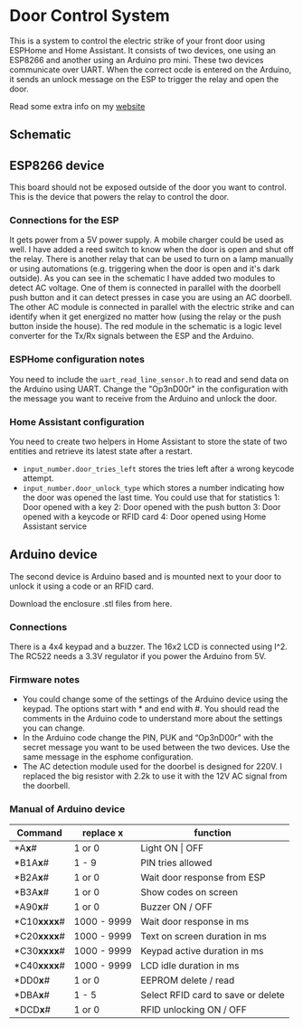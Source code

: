 # Door Control System

This is a system to control the electric strike of your front door using ESPHome and Home Assistant.
It consists of two devices, one using an ESP8266 and another using an Arduino pro mini. These two devices communicate over UART. When the correct ocde is entered on the Arduino, it sends an unlock message on the ESP to trigger the relay and open the door.

Read some extra info on my [website](https://hackermagnet.com/door-control-system-with-esphome-and-home-assistant/)

## Schematic

## ESP8266 device

This board should not be exposed outside of the door you want to control. This is the device that powers the relay to control the door.

### Connections for the ESP

It gets power from a 5V power supply. A mobile charger could be used as well.
I have added a reed switch to know when the door is open and shut off the relay.
There is another relay that can be used to turn on a lamp manually or using automations (e.g. triggering when the door is open and it's dark outside).
As you can see in the schematic I have added two modules to detect AC voltage. One of them is connected in parallel with the doorbell push button and it can detect presses in case you are using an AC doorbell.
The other AC module is connected in parallel with the electric strike and can identify when it get energized no matter how (using the relay or the push button inside the house).
The red module in the schematic is a logic level converter for the Tx/Rx signals between the ESP and the Arduino.

### ESPHome configuration notes

You need to include the `uart_read_line_sensor.h` to read and send data on the Arduino using UART.
Change the "Op3nD00r" in the configuration with the message you want to receive from the Arduino and unlock the door.

### Home Assistant configuration

You need to create two helpers in Home Assistant to store the state of two entities and retrieve its latest state after a restart.
- `input_number.door_tries_left` stores the tries left after a  wrong keycode attempt.
- `input_number.door_unlock_type` which stores a number indicating how the door was opened the last time. You could use that for statistics
1: Door opened with a key
2: Door opened with the push button
3: Door opened with a keycode or RFID card
4: Door opened using Home Assistant service


## Arduino device

The second device is Arduino based and is mounted next to your door to unlock it using a code or an RFID card.

Download the enclosure .stl files from here.

### Connections

There is a 4x4 keypad and a buzzer.
The 16x2 LCD is connected using I^2.
The RC522 needs a 3.3V regulator if you power the Arduino from 5V.

### Firmware notes

- You could change some of the settings of the Arduino device using the keypad. The options start with * and end with #. You should read the comments in the Arduino code to understand more about the settings you can change.
- In the Arduino code change the PIN, PUK and “Op3nD00r” with the secret message you want to be used between the two devices. Use the same message in the esphome configuration.
- The AC detection module used for the doorbel is designed for 220V. I replaced the big resistor with 2.2k to use it with the 12V AC signal from the doorbell.

### Manual of Arduino device

| **Command**    | replace **x** | **function**                       |
| -------------- | ------------- | ---------------------------------- |
| \*A**x**#      | 1 or 0        | Light ON \| OFF                    |
| \*B1A**x**#    | 1 - 9         | PIN tries allowed                  |
| \*B2A**x**#    | 1 or 0        | Wait door response from ESP        |
| \*B3A**x**#    | 1 or 0        | Show codes on screen               |
| \*A90**x**#    | 1 or 0        | Buzzer ON / OFF                    |
| \*C10**xxxx**# | 1000 - 9999   | Wait door response in ms           |
| \*C20**xxxx**# | 1000 - 9999   | Text on screen duration in ms      |
| \*C30**xxxx**# | 1000 - 9999   | Keypad active duration in ms       |
| \*C40**xxxx**# | 1000 - 9999   | LCD idle duration in ms            |
| \*DD0**x**#    | 1 or 0        | EEPROM delete / read               |
| \*DBA**x**#    | 1 - 5         | Select RFID card to save or delete |
| \*DCD**x**#    | 1 or 0        | RFID unlocking ON / OFF            |
